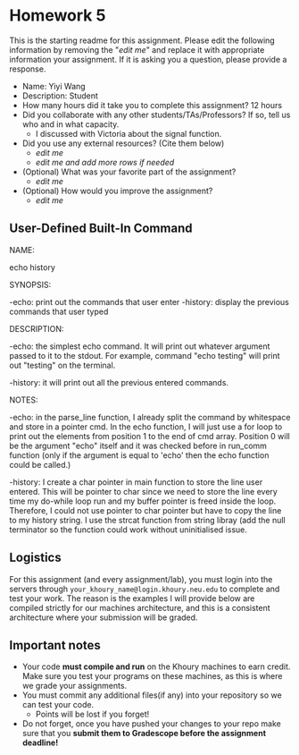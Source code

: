 # Homework 5

This is the starting readme for this assignment.  Please edit the following information by removing the "*edit me*" and replace it with appropriate information your assignment. If it is asking you a question, please provide a response.

- Name: Yiyi Wang
- Description: Student
- How many hours did it take you to complete this assignment? 12 hours
- Did you collaborate with any other students/TAs/Professors? If so, tell us who and in what capacity.
  - I discussed with Victoria about the signal function.
- Did you use any external resources? (Cite them below)
  - *edit me*
  - *edit me and add more rows if needed*
- (Optional) What was your favorite part of the assignment? 
  - *edit me*
- (Optional) How would you improve the assignment? 
  - *edit me*

## User-Defined Built-In Command

NAME: 

echo
history

SYNOPSIS: 

-echo: print out the commands that user enter
-history: display the previous commands that user typed

DESCRIPTION:

-echo: the simplest echo command. It will print out whatever argument passed to it to the stdout.
       For example, command "echo testing" will print out "testing" on the terminal.

-history: it will print out all the previous entered commands. 

NOTES:

-echo: in the parse_line function, I already split the command by whitespace and store in a pointer cmd.
In the echo function, I will just use a for loop to print out the elements from position 1 to the end of cmd array.
Position 0 will be the argument "echo" itself and it was checked before in run_comm function (only if the argument is equal to 'echo' then the echo function could be called.)
 

-history: I create a char pointer in main function to store the line user entered. This will be pointer to char since we need to store the line every time my do-while loop run and my buffer pointer is freed inside the loop. Therefore, I could not use pointer to char pointer but have to copy the line to my history string. I use the strcat function from string libray (add the null terminator so the function could work without uninitialised issue.
 
## Logistics

For this assignment (and every assignment/lab), you must login into the servers through `your_khoury_name@login.khoury.neu.edu` to complete and test your work. The reason is the examples I will provide below are compiled strictly for our machines architecture, and this is a consistent architecture where your submission will be graded.

## Important notes

* Your code **must compile and run** on the Khoury machines to earn credit. Make sure you test your programs on these machines, as this is where we grade your assignments.
* You must commit any additional files(if any) into your repository so we can test your code.
  * Points will be lost if you forget!
* Do not forget, once you have pushed your changes to your repo make sure that you **submit them to Gradescope before the assignment deadline!**

